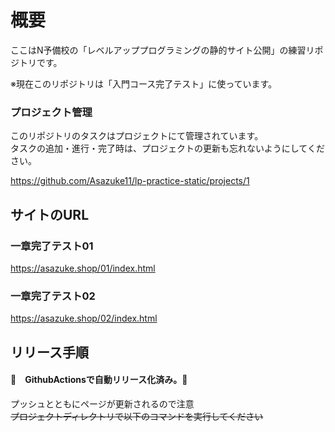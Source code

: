 # 概要
ここはN予備校の「レベルアッププログラミングの静的サイト公開」の練習リポジトリです。  

※現在このリポジトリは「入門コース完了テスト」に使っています。

### プロジェクト管理

このリポジトリのタスクはプロジェクトにて管理されています。  
タスクの追加・進行・完了時は、プロジェクトの更新も忘れないようにしてください。

https://github.com/Asazuke11/lp-practice-static/projects/1

## サイトのURL

### 一章完了テスト01
https://asazuke.shop/01/index.html
### 一章完了テスト02
https://asazuke.shop/02/index.html


## リリース手順

#### 💫　GithubActionsで自動リリース化済み。💫
プッシュとともにページが更新されるので注意  
~~プロジェクトディレクトリで以下のコマンドを実行してください~~
